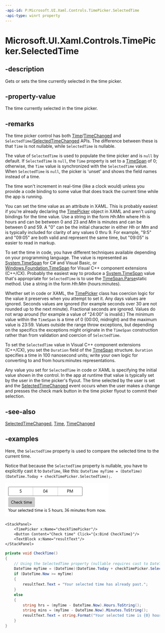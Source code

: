 ```yaml
---
-api-id: P:Microsoft.UI.Xaml.Controls.TimePicker.SelectedTime
-api-type: winrt property
---
```


<!-- Property syntax.
public IReference<TimeSpan> SelectedTime { get;  set; }
-->

# Microsoft.UI.Xaml.Controls.TimePicker.SelectedTime

## -description

Gets or sets the time currently selected in the time picker.


## -property-value

The time currently selected in the time picker.

## -remarks

The time picker control has both [Time](timepicker_time.md)/[TimeChanged](timepicker_timechanged.md) and `SelectedTime`/[SelectedTimeChanged](timepicker_selectedtimechanged.md) APIs. The difference between these is that `Time` is not nullable, while `SelectedTime` is nullable.

The value of `SelectedTime` is used to populate the time picker and is `null` by default. If `SelectedTime` is `null`, the `Time` property is set to a [TimeSpan](/dotnet/api/system.timespan?view=dotnet-uwp-10.0&preserve-view=true) of 0; otherwise, the `Time` value is synchronized with the `SelectedTime` value. When `SelectedTime` is `null`, the picker is 'unset' and shows the field names instead of a time.

The time won't increment in real-time (like a clock would) unless you provide a code binding to some value that does track the current time while the app is running.

You can set the time value as an attribute in XAML. This is probably easiest if you're already declaring the [TimePicker](timepicker.md) object in XAML and aren't using bindings for the time value. Use a string in the form *Hh*:*Mm* where *Hh* is hours and can be between 0 and 23 and *Mm* is minutes and can be between 0 and 59. A "0" can be the initial character in either *Hh* or *Mm* and is typically included for clarity of any values 0 thru 9. For example, "9:5" and "09:05" are both valid and represent the same time, but "09:05" is easier to read in markup.

To set the time in code, you have different techniques available depending on your programming language. The value is represented as [System.TimeSpan](/dotnet/api/system.timespan?view=dotnet-uwp-10.0&preserve-view=true) for C# and Visual Basic, or [Windows.Foundation.TimeSpan](/uwp/api/windows.foundation.timespan) for Visual C++ component extensions (C++/CX). Probably the easiest way to produce a [System.TimeSpan](/dotnet/api/system.timespan?view=dotnet-uwp-10.0&preserve-view=true) value that's appropriate for `SelectedTime` is to use the [TimeSpan.Parse](/dotnet/api/system.timespan.parse?view=dotnet-uwp-10.0&preserve-view=true)static method. Use a string in the form *Hh*:*Mm* (hours:minutes).

Whether set in code or XAML, the [TimePicker](timepicker.md) class has coercion logic for the value it preserves when you attempt to set it. Any days values are ignored. Seconds values are ignored (for example seconds over 30 are not rounded up to the next minute). Fractional seconds are ignored. Values do not wrap around (for example a value of "24:00" is invalid.) The minimum value within the `TimeSpan` is a time of 0 (00:00, midnight) and the maximum value is 23:59. Values outside the range throw exceptions, but depending on the specifics the exceptions might originate in the `TimeSpan` construction rather than from validation and coercion of `SelectedTime`.

To set the `SelectedTime` value in Visual C++ component extensions (C++/CX), you set the `Duration` field of the [TimeSpan](/uwp/api/windows.foundation.timespan) structure. `Duration` specifies a time in 100 nanosecond units; write your own logic for converting to and from hours:minutes representations.

Any value you set for `SelectedTime` in code or XAML is specifying the initial value shown in the control. In the app at runtime that value is typically set by the user in the time picker's flyout. The time selected by the user is set and the [SelectedTimeChanged](timepicker_selectedtimechanged.md) event occurs when the user makes a change and presses the check mark button in the time picker flyout to commit their selection.

## -see-also

[SelectedTimeChanged](timepicker_selectedtimechanged.md), [Time](timepicker_time.md), [TimeChanged](timepicker_timechanged.md)

## -examples

Here, the `SelectedTime` property is used to compare the selected time to the current time.

Notice that because the `SelectedTime` property is nullable, you have to explicitly cast it to `DateTime`, like this: `DateTime myTime = (DateTime)(DateTime.Today + checkTimePicker.SelectedTime);`.

![A time picker, button, and text label.](images/date-time/time-picker-check.png)

```xaml
<StackPanel>
    <TimePicker x:Name="checkTimePicker"/>
    <Button Content="Check time" Click="{x:Bind CheckTime}"/>
    <TextBlock x:Name="resultText"/>
</StackPanel>
```

```csharp
private void CheckTime()
{
    // Using the SelectedTime property (nullable requires cast to DateTime).
    DateTime myTime = (DateTime)(DateTime.Today + checkTimePicker.SelectedTime);
    if (DateTime.Now >= myTime)
    {
        resultText.Text = "Your selected time has already past.";
    }
    else
    {
        string hrs = (myTime - DateTime.Now).Hours.ToString();
        string mins = (myTime - DateTime.Now).Minutes.ToString();
        resultText.Text = string.Format("Your selected time is {0} hours, {1} minutes from now.", hrs, mins);
    }
}
```
